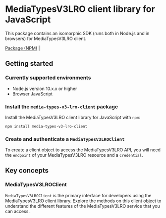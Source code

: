 # MediaTypesV3LRO client library for JavaScript

This package contains an isomorphic SDK (runs both in Node.js and in browsers) for MediaTypesV3LRO client.



[Package (NPM)](https://www.npmjs.com/package/media-types-v3-lro-client) |

## Getting started

### Currently supported environments

- Node.js version 10.x.x or higher
- Browser JavaScript


### Install the `media-types-v3-lro-client` package

Install the MediaTypesV3LRO client library for JavaScript with `npm`:

```bash
npm install media-types-v3-lro-client
```

### Create and authenticate a `MediaTypesV3LROClient`

To create a client object to access the MediaTypesV3LRO API, you will need the `endpoint` of your MediaTypesV3LRO resource and a `credential`.
## Key concepts

### MediaTypesV3LROClient

`MediaTypesV3LROClient` is the primary interface for developers using the MediaTypesV3LRO client library. Explore the methods on this client object to understand the different features of the MediaTypesV3LRO service that you can access.

